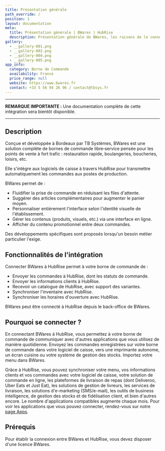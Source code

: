 ```yaml
---
title: Présentation générale
path_override: /
position: 1
layout: documentation
meta:
  title: Présentation générale | BWares | HubRise
  description: Présentation générale de BWares, les raisons de le connecter à HubRise et fonctionnalités d'intégration. Synchronisez les données entre votre borne et votre caisse.
gallery:
  - __gallery-001.png
  - __gallery-002.png
  - __gallery-004.png
  - __gallery-005.png
app_info:
  category: Borne de Commande
  availability: France
  price_range: null
  website: https://www.bwares.fr
  contact: +33 5 56 94 26 96 / contact@tbsys.fr
---
```


---

**REMARQUE IMPORTANTE :** Une documentation complète de cette intégration sera bientôt disponible.

---

## Description

Conçue et développée à Bordeaux par TB Systèmes, BWares est une solution complète de bornes de commande libre‑service pensée pour les points de vente à fort trafic : restauration rapide, boulangeries, boucheries, loisirs, etc.

Elle s'intègre aux logiciels de caisse à travers HubRise pour transmettre automatiquement les commandes aux postes de production.

BWares permet de :

- Fluidifier la prise de commande en réduisant les files d'attente.
- Suggérer des articles complémentaires pour augmenter le panier moyen.
- Personnaliser entièrement l'interface selon l'identité visuelle de l'établissement.
- Gérer les contenus (produits, visuels, etc.) via une interface en ligne.
- Afficher du contenu promotionnel entre deux commandes.

Des développements spécifiques sont proposés lorsqu'un besoin métier particulier l'exige.

## Fonctionnalités de l'intégration

Connecter BWares à HubRise permet à votre borne de commande de :

- Envoyer les commandes à HubRise, dont les statuts de commande.
- Envoyer les informations clients à HubRise.
- Recevoir un catalogue de HubRise, avec support des variantes.
- Synchroniser l'inventaire avec HubRise.
- Synchroniser les horaires d'ouverture avec HubRise.

BWares peut être connecté à HubRise depuis le back-office de BWares.

## Pourquoi se connecter ?

En connectant BWares à HubRise, vous permettez à votre borne de commande de communiquer avec d'autres applications que vous utilisez de manière quotidienne. Envoyez les commandes enregistrées sur votre borne de commande dans votre logiciel de caisse, vers une imprimante autonome, un écran cuisine ou votre système de gestion des stocks. Importez votre menu dans BWares.

Grâce à HubRise, vous pouvez synchroniser votre menu, vos informations clients et vos commandes avec votre logiciel de caisse, votre solution de commande en ligne, les plateformes de livraison de repas (dont Deliveroo, Uber Eats et Just Eat), les solutions de gestion de livreurs, les services de livraison, les solutions d'e-marketing (SMS/e-mail), les outils de business intelligence, de gestion des stocks et de fidélisation client, et bien d'autres encore. Le nombre d'applications compatibles augmente chaque mois. Pour voir les applications que vous pouvez connecter, rendez-vous sur notre [page Apps](/apps).

## Prérequis

Pour établir la connexion entre BWares et HubRise, vous devez disposer d'une licence BWares.
